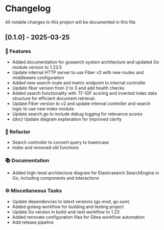 # Changelog

All notable changes to this project will be documented in this file.

## [0.1.0] - 2025-03-25

### 🚀 Features

- Added documentation for gosearch system architecture and updated Go module version to 1.23.5
- Update internal HTTP server to use Fiber v2 with new routes and middleware configuration
- Added new search route and metric endpoint to internal controller
- Update fiber version from 2 to 3 and add health checks
- Added search functionality with TF-IDF scoring and inverted index data structure for efficient document retrieval.
- Update Fiber version to v2 and update internal controller and search logic to use new index module
- Update search.go to include debug logging for relevance scores
- *(doc)* Update diagram explanation for improved clarity

### 🚜 Refactor

- Search controller to convert query to lowercase
- Index and removed old functions

### 📚 Documentation

- Added high-level architecture diagram for Elasticsearch SearchEngine in Go, including components and interactions

### ⚙️ Miscellaneous Tasks

- Update dependencies to latest versions (go.mod, go.sum)
- Added golang workflow for building and testing project
- Update Go version in build-and-test workflow to 1.23
- Added renovate configuration files for Gitea workflow automation
- Add release pipeline

<!-- generated by git-cliff -->
